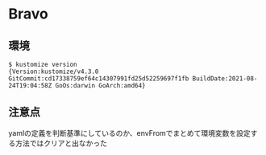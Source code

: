 # Bravo

## 環境

```shell
$ kustomize version
{Version:kustomize/v4.3.0 GitCommit:cd17338759ef64c14307991fd25d52259697f1fb BuildDate:2021-08-24T19:04:58Z GoOs:darwin GoArch:amd64}
```

## 注意点

yamlの定義を判断基準にしているのか、envFromでまとめて環境変数を設定する方法ではクリアと出なかった
